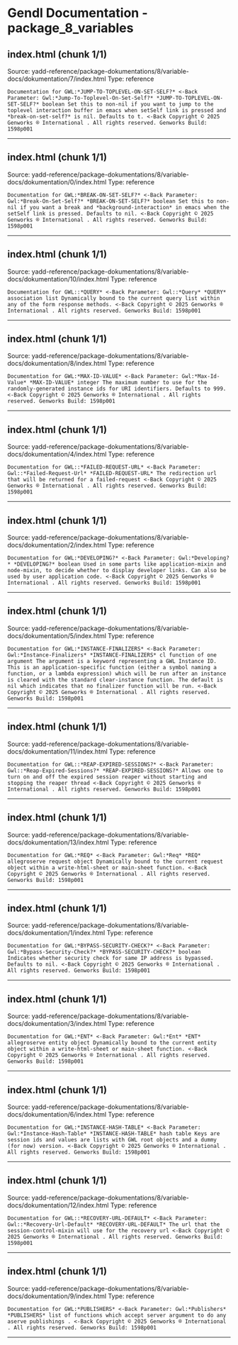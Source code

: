 # Gendl Documentation - package_8_variables

## index.html (chunk 1/1)
Source: yadd-reference/package-dokumentations/8/variable-docs/dokumentation/7/index.html
Type: reference

```
Documentation for GWL:*JUMP-TO-TOPLEVEL-ON-SET-SELF?* <-Back Parameter: Gwl:*Jump-To-Toplevel-On-Set-Self?* *JUMP-TO-TOPLEVEL-ON-SET-SELF?* boolean Set this to non-nil if you want to jump to the toplevel interaction buffer in emacs when setSelf link is pressed and *break-on-set-self?* is nil. Defaults to t. <-Back Copyright © 2025 Genworks ® International . All rights reserved. Genworks Build: 1598p001
```

---

## index.html (chunk 1/1)
Source: yadd-reference/package-dokumentations/8/variable-docs/dokumentation/0/index.html
Type: reference

```
Documentation for GWL:*BREAK-ON-SET-SELF?* <-Back Parameter: Gwl:*Break-On-Set-Self?* *BREAK-ON-SET-SELF?* boolean Set this to non-nil if you want a break and *background-interaction* in emacs when the setSelf link is pressed. Defaults to nil. <-Back Copyright © 2025 Genworks ® International . All rights reserved. Genworks Build: 1598p001
```

---

## index.html (chunk 1/1)
Source: yadd-reference/package-dokumentations/8/variable-docs/dokumentation/10/index.html
Type: reference

```
Documentation for GWL::*QUERY* <-Back Parameter: Gwl::*Query* *QUERY* association list Dynamically bound to the current query list within any of the form response methods. <-Back Copyright © 2025 Genworks ® International . All rights reserved. Genworks Build: 1598p001
```

---

## index.html (chunk 1/1)
Source: yadd-reference/package-dokumentations/8/variable-docs/dokumentation/8/index.html
Type: reference

```
Documentation for GWL:*MAX-ID-VALUE* <-Back Parameter: Gwl:*Max-Id-Value* *MAX-ID-VALUE* integer The maximum number to use for the randomly-generated instance ids for URI identifiers. Defaults to 999. <-Back Copyright © 2025 Genworks ® International . All rights reserved. Genworks Build: 1598p001
```

---

## index.html (chunk 1/1)
Source: yadd-reference/package-dokumentations/8/variable-docs/dokumentation/4/index.html
Type: reference

```
Documentation for GWL::*FAILED-REQUEST-URL* <-Back Parameter: Gwl::*Failed-Request-Url* *FAILED-REQUEST-URL* The redirection url that will be returned for a failed-request <-Back Copyright © 2025 Genworks ® International . All rights reserved. Genworks Build: 1598p001
```

---

## index.html (chunk 1/1)
Source: yadd-reference/package-dokumentations/8/variable-docs/dokumentation/2/index.html
Type: reference

```
Documentation for GWL:*DEVELOPING?* <-Back Parameter: Gwl:*Developing?* *DEVELOPING?* boolean Used in some parts like application-mixin and node-mixin, to decide whether to display developer links. Can also be used by user application code. <-Back Copyright © 2025 Genworks ® International . All rights reserved. Genworks Build: 1598p001
```

---

## index.html (chunk 1/1)
Source: yadd-reference/package-dokumentations/8/variable-docs/dokumentation/5/index.html
Type: reference

```
Documentation for GWL:*INSTANCE-FINALIZERS* <-Back Parameter: Gwl:*Instance-Finalizers* *INSTANCE-FINALIZERS* cl function of one argument The argument is a keyword representing a GWL Instance ID. This is an application-specific function (either a symbol naming a function, or a lambda expression) which will be run after an instance is cleared with the standard clear-instance function. The default is nil which indicates that no finalizer function will be run. <-Back Copyright © 2025 Genworks ® International . All rights reserved. Genworks Build: 1598p001
```

---

## index.html (chunk 1/1)
Source: yadd-reference/package-dokumentations/8/variable-docs/dokumentation/11/index.html
Type: reference

```
Documentation for GWL::*REAP-EXPIRED-SESSIONS?* <-Back Parameter: Gwl::*Reap-Expired-Sessions?* *REAP-EXPIRED-SESSIONS?* Allows one to turn on and off the expired session reaper without starting and stopping the reaper thread <-Back Copyright © 2025 Genworks ® International . All rights reserved. Genworks Build: 1598p001
```

---

## index.html (chunk 1/1)
Source: yadd-reference/package-dokumentations/8/variable-docs/dokumentation/13/index.html
Type: reference

```
Documentation for GWL:*REQ* <-Back Parameter: Gwl:*Req* *REQ* allegroserve request object Dynamically bound to the current request object within a write-html-sheet or main-sheet function. <-Back Copyright © 2025 Genworks ® International . All rights reserved. Genworks Build: 1598p001
```

---

## index.html (chunk 1/1)
Source: yadd-reference/package-dokumentations/8/variable-docs/dokumentation/1/index.html
Type: reference

```
Documentation for GWL:*BYPASS-SECURITY-CHECK?* <-Back Parameter: Gwl:*Bypass-Security-Check?* *BYPASS-SECURITY-CHECK?* boolean Indicates whether security check for same IP address is bypassed. Defaults to nil. <-Back Copyright © 2025 Genworks ® International . All rights reserved. Genworks Build: 1598p001
```

---

## index.html (chunk 1/1)
Source: yadd-reference/package-dokumentations/8/variable-docs/dokumentation/3/index.html
Type: reference

```
Documentation for GWL:*ENT* <-Back Parameter: Gwl:*Ent* *ENT* allegroserve entity object Dynamically bound to the current entity object within a write-html-sheet or main-sheet function. <-Back Copyright © 2025 Genworks ® International . All rights reserved. Genworks Build: 1598p001
```

---

## index.html (chunk 1/1)
Source: yadd-reference/package-dokumentations/8/variable-docs/dokumentation/6/index.html
Type: reference

```
Documentation for GWL:*INSTANCE-HASH-TABLE* <-Back Parameter: Gwl:*Instance-Hash-Table* *INSTANCE-HASH-TABLE* hash table Keys are session ids and values are lists with GWL root objects and a dummy (for now) version. <-Back Copyright © 2025 Genworks ® International . All rights reserved. Genworks Build: 1598p001
```

---

## index.html (chunk 1/1)
Source: yadd-reference/package-dokumentations/8/variable-docs/dokumentation/12/index.html
Type: reference

```
Documentation for GWL::*RECOVERY-URL-DEFAULT* <-Back Parameter: Gwl::*Recovery-Url-Default* *RECOVERY-URL-DEFAULT* The url that the session-control-mixin will use for the recovery url <-Back Copyright © 2025 Genworks ® International . All rights reserved. Genworks Build: 1598p001
```

---

## index.html (chunk 1/1)
Source: yadd-reference/package-dokumentations/8/variable-docs/dokumentation/9/index.html
Type: reference

```
Documentation for GWL:*PUBLISHERS* <-Back Parameter: Gwl:*Publishers* *PUBLISHERS* list of functions which accept server argument to do any aserve publishings . <-Back Copyright © 2025 Genworks ® International . All rights reserved. Genworks Build: 1598p001
```

---


